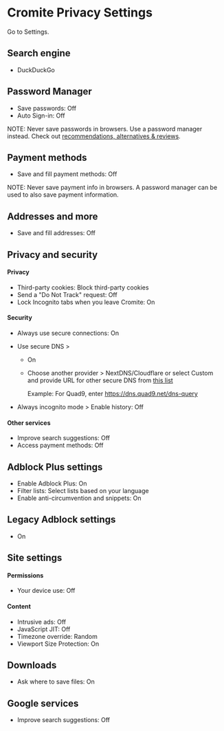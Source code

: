 # Cromite Privacy Settings

Go to Settings.



## Search engine
- DuckDuckGo



## Password Manager
- Save passwords: Off
- Auto Sign-in: Off

NOTE: Never save passwords in browsers. Use a password manager instead. Check out [recommendations, alternatives & reviews](https://github.com/StellarSand/privacy-settings#recommendations-alternatives--reviews).



## Payment methods
- Save and fill payment methods: Off

NOTE: Never save payment info in browsers. A password manager can be used to also save payment information.



## Addresses and more
- Save and fill addresses: Off



## Privacy and security

#### Privacy
- Third-party cookies: Block third-party cookies
- Send a "Do Not Track" request: Off
- Lock Incognito tabs when you leave Cromite: On

#### Security
- Always use secure connections: On
- Use secure DNS >
  - On
  - Choose another provider > NextDNS/Cloudflare or select Custom and provide URL for other secure DNS from [this list](https://www.privacyguides.org/en/dns/)

    Example: For Quad9, enter https://dns.quad9.net/dns-query

- Always incognito mode > Enable history: Off

#### Other services
- Improve search suggestions: Off
- Access payment methods: Off



## Adblock Plus settings
- Enable Adblock Plus: On
- Filter lists: Select lists based on your language
- Enable anti-circumvention and snippets: On



## Legacy Adblock settings
- On



## Site settings

#### Permissions
- Your device use: Off

#### Content
- Intrusive ads: Off
- JavaScript JIT: Off
- Timezone override: Random
- Viewport Size Protection: On



## Downloads
- Ask where to save files: On



## Google services
- Improve search suggestions: Off